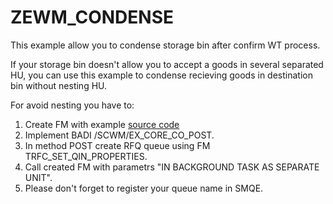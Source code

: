 # ZEWM_CONDENSE
 This example allow you to condense storage bin after confirm WT process.
 
 If your storage bin doesn't allow you to accept a goods in several separated HU,
 you can use this example to condense recieving goods in destination bin without nesting HU.
 
 For avoid nesting you have to: 
 1. Create FM with example [source code](https://github.com/Sgudkov/ZEWM_CONDENSE/blob/main/ZEWM_CONDESE.abap)
 2. Implement BADI /SCWM/EX_CORE_CO_POST.
 3. In method POST create RFQ queue using FM TRFC_SET_QIN_PROPERTIES.
 4. Call created FM with parametrs "IN BACKGROUND TASK AS SEPARATE UNIT".
 5. Please don't forget to register your queue name in SMQE.

 